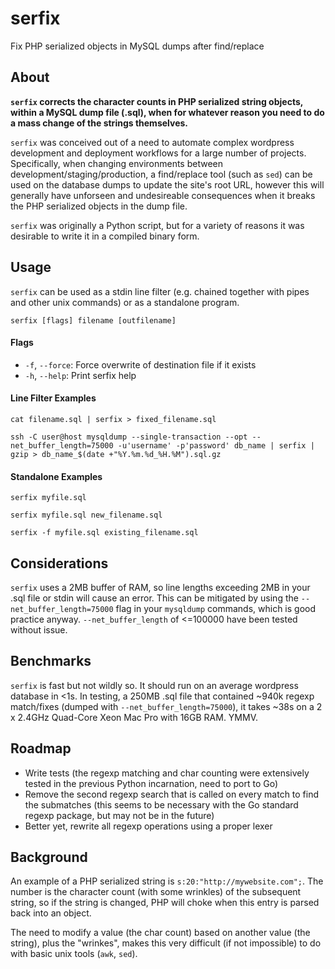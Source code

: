 serfix
======

Fix PHP serialized objects in MySQL dumps after find/replace


About
-----

__`serfix` corrects the character counts in PHP serialized string objects, within a MySQL dump file (.sql), when for whatever reason you need to do a mass change of the strings themselves.__

`serfix` was conceived out of a need to automate complex wordpress development and deployment workflows for a large number of projects. Specifically, when changing environments between development/staging/production, a find/replace tool (such as `sed`) can be used on the database dumps to update the site's root URL, however this will generally have unforseen and undesireable consequences when it breaks the PHP serialized objects in the dump file.

`serfix` was originally a Python script, but for a variety of reasons it was desirable to write it in a compiled binary form.


Usage
-----

`serfix` can be used as a stdin line filter (e.g. chained together with pipes and other unix commands) or as a standalone program.

`serfix [flags] filename [outfilename]`

#### Flags

- `-f`, `--force`: Force overwrite of destination file if it exists
- `-h`, `--help`: Print serfix help

#### Line Filter Examples

`cat filename.sql | serfix > fixed_filename.sql`

`ssh -C user@host mysqldump --single-transaction --opt --net_buffer_length=75000 -u'username' -p'password' db_name | serfix | gzip > db_name_$(date +"%Y.%m.%d_%H.%M").sql.gz`

#### Standalone Examples

`serfix myfile.sql`

`serfix myfile.sql new_filename.sql`

`serfix -f myfile.sql existing_filename.sql`


Considerations
--------------

`serfix` uses a 2MB buffer of RAM, so line lengths exceeding 2MB in your .sql file or stdin will cause an error. This can be mitigated by using the `--net_buffer_length=75000` flag in your `mysqldump` commands, which is good practice anyway. `--net_buffer_length` of <=100000 have been tested without issue.


Benchmarks
----------

`serfix` is fast but not wildly so. It should run on an average wordpress database in <1s. In testing, a 250MB .sql file that contained ~940k regexp match/fixes (dumped with `--net_buffer_length=75000`), it takes ~38s on a 2 x 2.4GHz Quad-Core Xeon Mac Pro with 16GB RAM. YMMV.


Roadmap
-------

- Write tests (the regexp matching and char counting were extensively tested in the previous Python incarnation, need to port to Go)
- Remove the second regexp search that is called on every match to find the submatches (this seems to be necessary with the Go standard regexp package, but may not be in the future)
- Better yet, rewrite all regexp operations using a proper lexer


Background
----------

An example of a PHP serialized string is `s:20:"http://mywebsite.com";`. The number is the character count (with some wrinkles) of the subsequent string, so if the string is changed, PHP will choke when this entry is parsed back into an object.

The need to modify a value (the char count) based on another value (the string), plus the "wrinkes", makes this very difficult (if not impossible) to do with basic unix tools (`awk`, `sed`).

